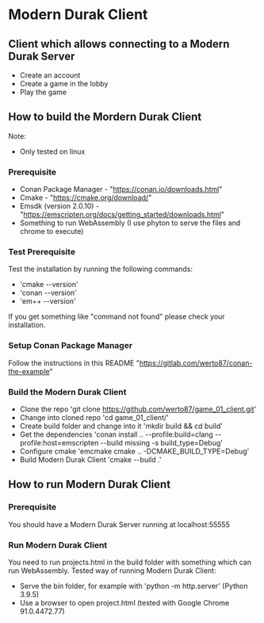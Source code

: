 # Modern Durak Client
## Client which allows connecting to a Modern Durak Server
- Create an account
- Create a game in the lobby
- Play the game

## How to build the Mordern Durak Client 
Note: 
- Only tested on linux
### Prerequisite
- Conan Package Manager - "https://conan.io/downloads.html"
- Cmake - "https://cmake.org/download/"
- Emsdk (version 2.0.10) - "https://emscripten.org/docs/getting_started/downloads.html"
- Something to run WebAssembly (I use phyton to serve the files and chrome to execute)
### Test Prerequisite
Test the installation by running the following commands:
- 'cmake --version'
- 'conan --version'
- 'em++ --version'

If you get something like "command not found" please check your installation.
### Setup Conan Package Manager
Follow the instructions in this README "https://gitlab.com/werto87/conan-the-example"
### Build the Modern Durak Client
- Clone the repo 'git clone https://github.com/werto87/game_01_client.git'
- Change into cloned repo 'cd game_01_client/'
- Create build folder and change into it 'mkdir build && cd build'
- Get the dependencies 'conan install .. --profile:build=clang --profile:host=emscripten --build missing  -s build_type=Debug'
- Configure cmake 'emcmake cmake .. -DCMAKE_BUILD_TYPE=Debug'
- Build Modern Durak Client 'cmake --build .'
## How to run Modern Durak Client
### Prerequisite
You should have a Modern Durak Server running at localhost:55555
### Run Modern Durak Client
You need to run projects.html in the build folder with something which can run WebAssembly.
Tested way of running Modern Durak Client:
- Serve the bin folder, for example with 'python -m http.server' (Python 3.9.5)
- Use a browser to open project.html (tested with Google Chrome 91.0.4472.77)


